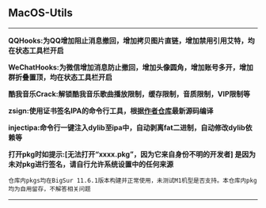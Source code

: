 ## MacOS-Utils

---

**QQHooks:为QQ增加阻止消息撤回，增加拷贝图片直链，增加禁用引用艾特，均在状态工具栏开启**

**WeChatHooks:为微信增加消息防止撤回，增加头像圆角，增加账号多开，增加群折叠置顶，均在状态工具栏开启**

**酷我音乐Crack:解锁酷我音乐歌曲播放限制，缓存限制，音质限制，VIP限制等**

**zsign:使用证书签名IPA的命令行工具，根据[作者仓库](https://github.com/zhlynn/zsign)最新源码编译**

**injectipa:命令行一键注入dylib至ipa中，自动剥离fat二进制，自动修改dylib依赖等**

**打开pkg时如提示:[无法打开“xxxx.pkg”，因为它来自身份不明的开发者] 是因为未对pkg进行签名，请自行允许系统设置中的任何来源**

` 仓库内pkgs均在BigSur 11.6.1版本构建并正常使用，未测试M1机型是否支持。本仓库内pkg均为自用留存，不解答相关问题
`

---
